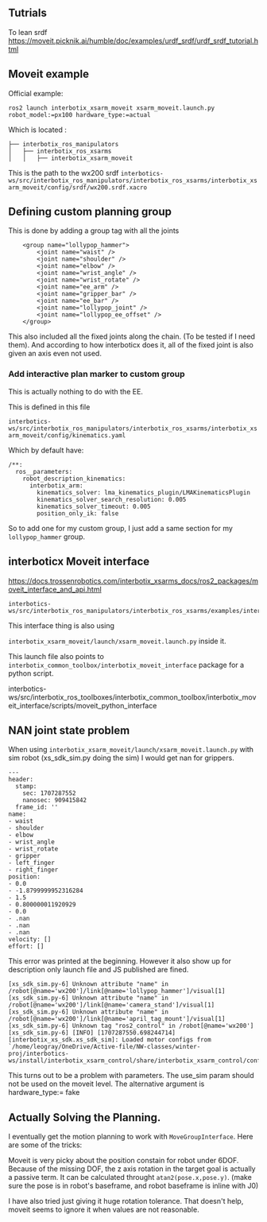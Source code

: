 

## Tutrials 

To lean srdf
https://moveit.picknik.ai/humble/doc/examples/urdf_srdf/urdf_srdf_tutorial.html

## Moveit example 

Official example: 
```
ros2 launch interbotix_xsarm_moveit xsarm_moveit.launch.py robot_model:=px100 hardware_type:=actual
```

Which is located :
```
├── interbotix_ros_manipulators
│   ├── interbotix_ros_xsarms
│   │   ├── interbotix_xsarm_moveit
```

This is the path to the wx200 srdf 
`interbotics-ws/src/interbotix_ros_manipulators/interbotix_ros_xsarms/interbotix_xsarm_moveit/config/srdf/wx200.srdf.xacro`


## Defining custom planning group

This is done by adding a group tag with all the joints 

```
    <group name="lollypop_hammer">
        <joint name="waist" />
        <joint name="shoulder" />
        <joint name="elbow" />
        <joint name="wrist_angle" />
        <joint name="wrist_rotate" />
        <joint name="ee_arm" />
        <joint name="gripper_bar" />
        <joint name="ee_bar" />
        <joint name="lollypop_joint" />
        <joint name="lollypop_ee_offset" />
    </group>
```

This also included all the fixed joints along the chain. (To be tested if I need them). And according to how interboticx does it, all of the fixed joint is also given an axis even not used.

### Add interactive plan marker to custom group 

This is actually nothing to do with the EE. 

This is defined in this file 

`interbotics-ws/src/interbotix_ros_manipulators/interbotix_ros_xsarms/interbotix_xsarm_moveit/config/kinematics.yaml`

Which by default have:
```
/**:
  ros__parameters:
    robot_description_kinematics:
      interbotix_arm:
        kinematics_solver: lma_kinematics_plugin/LMAKinematicsPlugin
        kinematics_solver_search_resolution: 0.005
        kinematics_solver_timeout: 0.005
        position_only_ik: false
```
So to add one for my custom group, I just add a same section for my `lollypop_hammer` group. 


## interboticx Moveit interface 

https://docs.trossenrobotics.com/interbotix_xsarms_docs/ros2_packages/moveit_interface_and_api.html


```
interbotics-ws/src/interbotix_ros_manipulators/interbotix_ros_xsarms/examples/interbotix_xsarm_moveit_interface/launch/xsarm_moveit_interface.launch.py
```

This interface thing is also using 

`interbotix_xsarm_moveit/launch/xsarm_moveit.launch.py` inside it.

This launch file also points to `interbotix_common_toolbox/interbotix_moveit_interface` package for a python script.

interbotics-ws/src/interbotix_ros_toolboxes/interbotix_common_toolbox/interbotix_moveit_interface/scripts/moveit_python_interface


## NAN joint state problem 

When using `interbotix_xsarm_moveit/launch/xsarm_moveit.launch.py` with sim robot (xs_sdk_sim.py doing the sim) I would get nan for grippers.

```
---
header:
  stamp:
    sec: 1707287552
    nanosec: 909415842
  frame_id: ''
name:
- waist
- shoulder
- elbow
- wrist_angle
- wrist_rotate
- gripper
- left_finger
- right_finger
position:
- 0.0
- -1.8799999952316284
- 1.5
- 0.800000011920929
- 0.0
- .nan
- .nan
- .nan
velocity: []
effort: []

```

This error was printed at the beginning. However it also show up for description only launch file and JS published are fined.
```
[xs_sdk_sim.py-6] Unknown attribute "name" in /robot[@name='wx200']/link[@name='lollypop_hammer']/visual[1]
[xs_sdk_sim.py-6] Unknown attribute "name" in /robot[@name='wx200']/link[@name='camera_stand']/visual[1]
[xs_sdk_sim.py-6] Unknown attribute "name" in /robot[@name='wx200']/link[@name='april_tag_mount']/visual[1]
[xs_sdk_sim.py-6] Unknown tag "ros2_control" in /robot[@name='wx200']
[xs_sdk_sim.py-6] [INFO] [1707287550.698244714] [interbotix_xs_sdk.xs_sdk_sim]: Loaded motor configs from `/home/leogray/OneDrive/Active-file/NW-classes/winter-proj/interbotics-ws/install/interbotix_xsarm_control/share/interbotix_xsarm_control/config/wx200.yaml`.
```

This turns out to be a problem with parameters. The use_sim param should not be used on the moveit level. The alternative argument is hardware_type:= fake


## Actually Solving the Planning.

I eventually get the motion planning to work with `MoveGroupInterface`. Here are some of the tricks:

Moveit is very picky about the position constain for robot under 6DOF. Because of the missing DOF, the z axis rotation in the target goal is actually a passive term. It can be calculated throught `atan2(pose.x,pose.y)`. (make sure the pose is in robot's baseframe, and robot baseframe is inline with J0)

I have also tried just giving it huge rotation tolerance. That doesn't help, moveit seems to ignore it when values are not reasonable.

